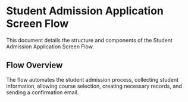 # Student Admission Application Screen Flow

This document details the structure and components of the Student Admission Application Screen Flow.

## Flow Overview

The flow automates the student admission process, collecting student information, allowing course selection, creating necessary records, and sending a confirmation email.
